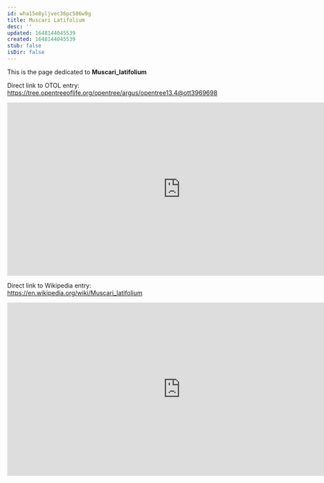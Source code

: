 ```yaml
---
id: wha15e8yljvec36pc506w9g
title: Muscari Latifolium
desc: ''
updated: 1648144045539
created: 1648144045539
stub: false
isDir: false
---
```

This is the page dedicated to **Muscari_latifolium**


Direct link to OTOL entry: https://tree.opentreeoflife.org/opentree/argus/opentree13.4@ott3969698



<html>
    <body>
    <iframe src="https://tree.opentreeoflife.org/opentree/argus/opentree13.4@ott3969698"
    width="800" height="400" frameborder="0" allowfullscreen> </iframe>
    </body>
</html>
    


Direct link to Wikipedia entry: https://en.wikipedia.org/wiki/Muscari_latifolium



<html>
    <body>
    <iframe src="https://en.wikipedia.org/wiki/Muscari_latifolium"
    width="800" height="400" frameborder="0" allowfullscreen> </iframe>
    </body>
</html>
    
